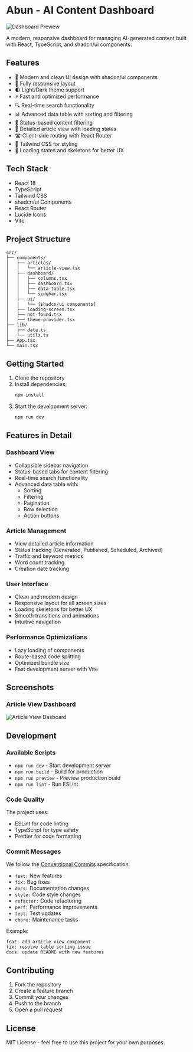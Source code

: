 # Abun - AI Content Dashboard

![Dashboard Preview](https://github.com/user-attachments/assets/1b1325e4-ed10-46cb-a889-31dcfc244ea2)

A modern, responsive dashboard for managing AI-generated content built with React, TypeScript, and shadcn/ui components.

## Features

- 🎨 Modern and clean UI design with shadcn/ui components
- 📱 Fully responsive layout
- 🌓 Light/Dark theme support
- ⚡ Fast and optimized performance
- 🔍 Real-time search functionality
- 📊 Advanced data table with sorting and filtering
- 🎯 Status-based content filtering
- 📝 Detailed article view with loading states
- 🛣️ Client-side routing with React Router
- 💅 Tailwind CSS for styling
- 🔄 Loading states and skeletons for better UX

## Tech Stack

- React 18
- TypeScript
- Tailwind CSS
- shadcn/ui Components
- React Router
- Lucide Icons
- Vite

## Project Structure

```
src/
├── components/
│   ├── articles/
│   │   └── article-view.tsx
│   ├── dashboard/
│   │   ├── columns.tsx
│   │   ├── dashboard.tsx
│   │   ├── data-table.tsx
│   │   └── sidebar.tsx
│   ├── ui/
│   │   └── [shadcn/ui components]
│   ├── loading-screen.tsx
│   ├── not-found.tsx
│   └── theme-provider.tsx
├── lib/
│   ├── data.ts
│   └── utils.ts
├── App.tsx
└── main.tsx
```

## Getting Started

1. Clone the repository
2. Install dependencies:
   ```bash
   npm install
   ```
3. Start the development server:
   ```bash
   npm run dev
   ```

## Features in Detail

### Dashboard View
- Collapsible sidebar navigation
- Status-based tabs for content filtering
- Real-time search functionality
- Advanced data table with:
  - Sorting
  - Filtering
  - Pagination
  - Row selection
  - Action buttons

### Article Management
- View detailed article information
- Status tracking (Generated, Published, Scheduled, Archived)
- Traffic and keyword metrics
- Word count tracking
- Creation date tracking

### User Interface
- Clean and modern design
- Responsive layout for all screen sizes
- Loading skeletons for better UX
- Smooth transitions and animations
- Intuitive navigation

### Performance Optimizations
- Lazy loading of components
- Route-based code splitting
- Optimized bundle size
- Fast development server with Vite

## Screenshots

### Article View Dashboard
![Article View Dasboard](https://github.com/user-attachments/assets/9e1be199-8f1a-49aa-9af3-c261a0f09300)

## Development

### Available Scripts

- `npm run dev` - Start development server
- `npm run build` - Build for production
- `npm run preview` - Preview production build
- `npm run lint` - Run ESLint

### Code Quality

The project uses:
- ESLint for code linting
- TypeScript for type safety
- Prettier for code formatting

### Commit Messages

We follow the [Conventional Commits](https://www.conventionalcommits.org/) specification:

- `feat:` New features
- `fix:` Bug fixes
- `docs:` Documentation changes
- `style:` Code style changes
- `refactor:` Code refactoring
- `perf:` Performance improvements
- `test:` Test updates
- `chore:` Maintenance tasks

Example:
```
feat: add article view component
fix: resolve table sorting issue
docs: update README with new features
```

## Contributing

1. Fork the repository
2. Create a feature branch
3. Commit your changes
4. Push to the branch
5. Open a pull request

## License

MIT License - feel free to use this project for your own purposes.
